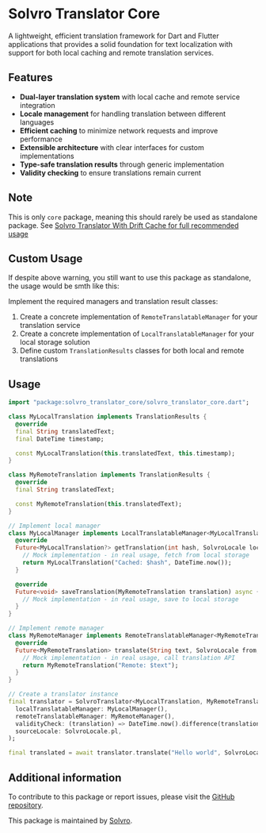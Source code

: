 <!-- 
This README describes the package. If you publish this package to pub.dev,
this README's contents appear on the landing page for your package.

For information about how to write a good package README, see the guide for
[writing package pages](https://dart.dev/tools/pub/writing-package-pages). 

For general information about developing packages, see the Dart guide for
[creating packages](https://dart.dev/guides/libraries/create-packages)
and the Flutter guide for
[developing packages and plugins](https://flutter.dev/to/develop-packages). 
-->

# Solvro Translator Core

A lightweight, efficient translation framework for Dart and Flutter applications that provides a solid foundation for text localization with support for both local caching and remote translation services.

## Features

- **Dual-layer translation system** with local cache and remote service integration
- **Locale management** for handling translation between different languages
- **Efficient caching** to minimize network requests and improve performance
- **Extensible architecture** with clear interfaces for custom implementations
- **Type-safe translation results** through generic implementation
- **Validity checking** to ensure translations remain current

## Note

This is only `core` package, meaning this should rarely be used as standalone package. See [Solvro Translator With Drift Cache for full recommended usage](https://pub.dev/packages/solvro_translator_with_drift_cache)

## Custom Usage

If despite above warning, you still want to use this package as standalone, the usage would be smth like this:

Implement the required managers and translation result classes:

1. Create a concrete implementation of `RemoteTranslatableManager` for your translation service
2. Create a concrete implementation of `LocalTranslatableManager` for your local storage solution
3. Define custom `TranslationResults` classes for both local and remote translations

## Usage

```dart
import "package:solvro_translator_core/solvro_translator_core.dart";

class MyLocalTranslation implements TranslationResults {
  @override
  final String translatedText;
  final DateTime timestamp;

  const MyLocalTranslation(this.translatedText, this.timestamp);
}

class MyRemoteTranslation implements TranslationResults {
  @override
  final String translatedText;

  const MyRemoteTranslation(this.translatedText);
}

// Implement local manager
class MyLocalManager implements LocalTranslatableManager<MyLocalTranslation, MyRemoteTranslation> {
  @override
  Future<MyLocalTranslation?> getTranslation(int hash, SolvroLocale locale) async {
    // Mock implementation - in real usage, fetch from local storage
    return MyLocalTranslation("Cached: $hash", DateTime.now());
  }

  @override
  Future<void> saveTranslation(MyRemoteTranslation translation) async {
    // Mock implementation - in real usage, save to local storage
  }
}

// Implement remote manager
class MyRemoteManager implements RemoteTranslatableManager<MyRemoteTranslation> {
  @override
  Future<MyRemoteTranslation> translate(String text, SolvroLocale from, SolvroLocale to) async {
    // Mock implementation - in real usage, call translation API
    return MyRemoteTranslation("Remote: $text");
  }
}

// Create a translator instance
final translator = SolvroTranslator<MyLocalTranslation, MyRemoteTranslation>.init(
  localTranslatableManager: MyLocalManager(),
  remoteTranslatableManager: MyRemoteManager(),
  validityCheck: (translation) => DateTime.now().difference(translation.timestamp).inDays < 30,
  sourceLocale: SolvroLocale.pl,
);

final translated = await translator.translate("Hello world", SolvroLocale.en);

```

## Additional information

To contribute to this package or report issues, please visit the [GitHub repository](https://github.com/Solvro/lib-mobile-translator).

This package is maintained by [Solvro](https://github.com/Solvro).
